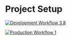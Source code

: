 # Project Setup

[![Development Workflow 3.8](https://github.com/HamidRazavi7/latestproject3/actions/workflows/dev.yml/badge.svg)](https://github.com/HamidRazavi7/latestproject3/actions/workflows/dev.yml)



[![Production Workflow 1](https://github.com/HamidRazavi7/latestproject3/actions/workflows/prod.yml/badge.svg)](https://github.com/HamidRazavi7/latestproject3/actions/workflows/prod.yml)


